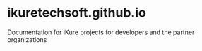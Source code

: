 # ikuretechsoft.github.io
Documentation for iKure projects for developers and the partner organizations
